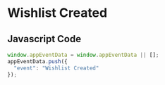 # Wishlist Created

### 

## Javascript Code
```js
window.appEventData = window.appEventData || [];
appEventData.push({
  "event": "Wishlist Created"
});
```









